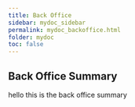```yaml
---
title: Back Office
sidebar: mydoc_sidebar
permalink: mydoc_backoffice.html
folder: mydoc
toc: false
---
```


## Back Office Summary
hello this is the back office summary
